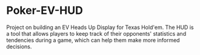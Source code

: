 # Poker-EV-HUD
Project on building an EV Heads Up Display for Texas Hold'em. The HUD is a tool that allows players to keep track of their opponents' statistics and tendencies during a game, which can help them make more informed decisions.
